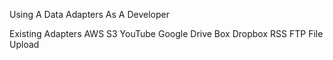 Using A Data Adapters As A Developer

Existing Adapters
AWS S3
YouTube
Google Drive
Box
Dropbox
RSS
FTP
File Upload
